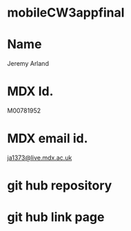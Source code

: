 # mobileCW3appfinal

# Name
 Jeremy Arland

# MDX Id.
 M00781952

# MDX email id.
  ja1373@live.mdx.ac.uk

# git hub repository


# git hub link page
